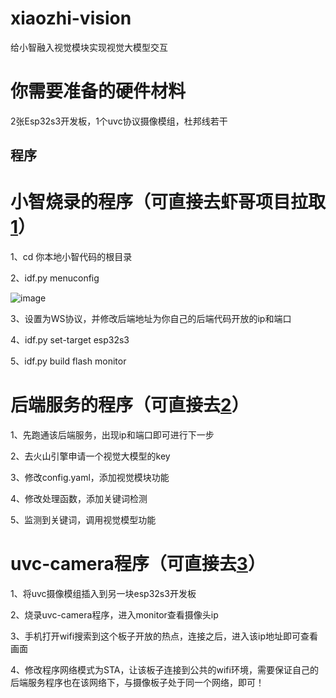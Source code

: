 # xiaozhi-vision
给小智融入视觉模块实现视觉大模型交互

# 你需要准备的硬件材料
2张Esp32s3开发板，1个uvc协议摄像模组，杜邦线若干

## 程序
# 小智烧录的程序（可直接去虾哥项目拉取[1](https://github.com/78/xiaozhi-esp32)）
1、cd 你本地小智代码的根目录

2、idf.py menuconfig

![image](https://github.com/user-attachments/assets/b84d3bf5-67f5-4261-a963-483dfcc1f726)

3、设置为WS协议，并修改后端地址为你自己的后端代码开放的ip和端口

4、idf.py set-target esp32s3

5、idf.py build flash monitor

# 后端服务的程序（可直接去[2](https://github.com/xinnan-tech/xiaozhi-esp32-server)）
1、先跑通该后端服务，出现ip和端口即可进行下一步

2、去火山引擎申请一个视觉大模型的key

3、修改config.yaml，添加视觉模块功能

4、修改处理函数，添加关键词检测

5、监测到关键词，调用视觉模型功能

# uvc-camera程序（可直接去[3](https://github.com/espressif/esp-iot-solution/tree/d09966201afeab0135aa741e8ad6ed5a1ed09b6a/examples/usb/host/usb_camera_mic_spk)）
1、将uvc摄像模组插入到另一块esp32s3开发板

2、烧录uvc-camera程序，进入monitor查看摄像头ip

3、手机打开wifi搜索到这个板子开放的热点，连接之后，进入该ip地址即可查看画面

4、修改程序网络模式为STA，让该板子连接到公共的wifi环境，需要保证自己的后端服务程序也在该网络下，与摄像板子处于同一个网络，即可！
